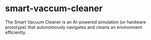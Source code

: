 # smart-vaccum-cleaner
The Smart Vacuum Cleaner is an AI-powered simulation (or hardware prototype) that autonomously navigates and cleans an environment efficiently. 
